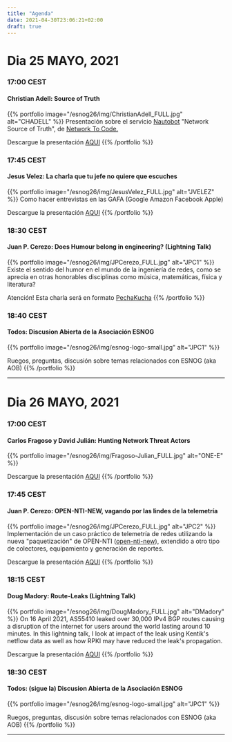 ```yaml
---
title: "Agenda"
date: 2021-04-30T23:06:21+02:00
draft: true 
---
```


# Dia 25 MAYO, 2021 

### 17:00 CEST
#### Christian Adell: Source of Truth
{{% portfolio image="/esnog26/img/ChristianAdell_FULL.jpg" alt="CHADELL" %}}
Presentación sobre el servicio [Nautobot](https://www.networktocode.com/nautobot/) "Network Source of Truth", de [Network To Code.](https://www.networktocode.com)

Descargue la presentación [AQUI](/archivos/nautobot-ESNOG26.pdf)
{{% /portfolio %}}  

### 17:45 CEST
#### Jesus Velez: La charla que tu jefe no quiere que escuches 
{{% portfolio image="/esnog26/img/JesusVelez_FULL.jpg" alt="JVELEZ" %}}
Como hacer entrevistas en las GAFA (Google Amazon Facebook Apple)

Descargue la presentación [AQUI](/archivos/JesusVelez-ESNOG26.pdf)
{{% /portfolio %}}  

### 18:30 CEST
#### Juan P. Cerezo: Does Humour belong in engineering? (Lightning Talk) 
{{% portfolio image="/esnog26/img/JPCerezo_FULL.jpg" alt="JPC1" %}}
Existe el sentido del humor en el mundo de la ingeniería de redes, como se aprecia en otras honorables disciplinas como música, matemáticas, física y literatura?

Atención! Esta charla será en formato [PechaKucha](https://en.wikipedia.org/wiki/PechaKucha)
{{% /portfolio %}}  

### 18:40 CEST
#### Todos: Discusion Abierta de la Asociación ESNOG
{{% portfolio image="/esnog26/img/esnog-logo-small.jpg" alt="JPC1" %}}

Ruegos, preguntas, discusión sobre temas relacionados con ESNOG (aka AOB)
{{% /portfolio %}}  

---------------------------

# Dia 26 MAYO, 2021

### 17:00 CEST
#### Carlos Fragoso y David Julián: Hunting Network Threat Actors 
{{% portfolio image="/esnog26/img/Fragoso-Julian_FULL.jpg" alt="ONE-E" %}}

Descargue la presentación [AQUI](/archivos/ONE-e-ESNOG26.pdf)
{{% /portfolio %}}  

### 17:45 CEST
#### Juan P. Cerezo: OPEN-NTI-NEW, vagando por las lindes de la telemetría 
{{% portfolio image="/esnog26/img/JPCerezo_FULL.jpg" alt="JPC2" %}}
Implementación de un caso práctico de telemetría de redes utilizando la nueva "paquetización" de OPEN-NTI ([open-nti-new](https://github.com/psagrera/open-nti-new)), extendido a otro tipo de colectores, equipamiento y generación de reportes.

Descargue la presentación [AQUI](/archivos/open-nti-new-ESNOG26.pdf)
{{% /portfolio %}}  

### 18:15 CEST 
#### Doug Madory: Route-Leaks (Lightning Talk)
{{% portfolio image="/esnog26/img/DougMadory_FULL.jpg" alt="DMadory" %}}
On 16 April 2021, AS55410 leaked over 30,000 IPv4 BGP routes causing a disruption of the internet for users around the world lasting around 10 minutes. In this lightning talk, I look at impact of the leak using Kentik's netflow data as well as how RPKI may have reduced the leak's propagation.

Descargue la presentación [AQUI](/archivos/DMadory-ESNOG26.pdf)
{{% /portfolio %}}  

### 18:30 CEST 
#### Todos: (sigue la) Discusion Abierta de la Asociación ESNOG
{{% portfolio image="/esnog26/img/esnog-logo-small.jpg" alt="JPC1" %}}

Ruegos, preguntas, discusión sobre temas relacionados con ESNOG (aka AOB)
{{% /portfolio %}}  

---------------------------

